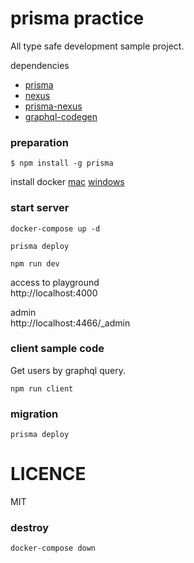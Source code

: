 # prisma practice

All type safe development sample project.

dependencies

* [prisma](https://www.prisma.io/)
* [nexus](https://nexus.js.org/)
* [prisma-nexus](https://github.com/prisma-labs/nexus-prisma)
* [graphql-codegen](https://graphql-code-generator.com/)

### preparation

```shell script
$ npm install -g prisma
```

install docker 
[mac](https://hub.docker.com/editions/community/docker-ce-desktop-mac)
[windows](https://hub.docker.com/editions/community/docker-ce-desktop-windows)

### start server

```shell script
docker-compose up -d
```

```shell script
prisma deploy
```

```shell script
npm run dev
```

access to playground  
http://localhost:4000

admin  
http://localhost:4466/_admin

### client sample code

Get users by graphql query.

```shell script
npm run client
```

### migration
```shell script
prisma deploy
```

# LICENCE
MIT

### destroy
```shell script
docker-compose down
```
